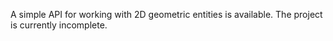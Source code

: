 A simple API for working with 2D geometric entities is available. 
The project is currently incomplete.
